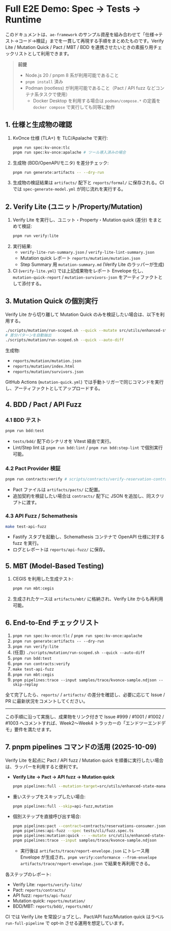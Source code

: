 # Full E2E Demo: Spec → Tests → Runtime

このドキュメントは、`ae-framework` のサンプル資産を組み合わせて「仕様→テスト→コード→検証」までを一貫して再現する手順をまとめたものです。Verify Lite / Mutation Quick / Pact / MBT / BDD を連携させたいときの素振り用チェックリストとして利用できます。

> **前提**
> - Node.js 20 / pnpm 8 系が利用可能であること
> - `pnpm install` 済み
> - Podman (rootless) が利用可能であること（Pact / API fuzz などコンテナ系タスクで使用）
>   - Docker Desktop を利用する場合は `podman/compose.*` の定義を `docker compose` で実行しても同等に動作

## 1. 仕様と生成物の確認

1. KvOnce 仕様 (TLA+) を TLC/Apalache で実行:
   ```bash
   pnpm run spec:kv-once:tlc
   pnpm run spec:kv-once:apalache # ツール導入済みの場合
   ```
2. 生成物 (BDD/OpenAPI/モニタ) を差分チェック:
   ```bash
   pnpm run generate:artifacts -- --dry-run
   ```
3. 生成物の検証結果は `artifacts/` 配下と `reports/formal/` に保存される。CI では `spec-generate-model.yml` が同じ流れを実行する。

## 2. Verify Lite (ユニット/Property/Mutation)

1. Verify Lite を実行し、ユニット・Property・Mutation quick (差分) をまとめて検証:
   ```bash
   pnpm run verify:lite
   ```
2. 実行結果:
   - `verify-lite-run-summary.json` / `verify-lite-lint-summary.json`
   - Mutation quick レポート `reports/mutation/mutation.json`
   - Step Summary 用 `mutation-summary.md` (Verify Lite のラッパーが生成)
3. CI (`verify-lite.yml`) では上記成果物をレポート Envelope 化し、`mutation-quick-report` / `mutation-survivors-json` をアーティファクトとして添付する。

## 3. Mutation Quick の個別実行

Verify Lite から切り離して Mutation Quick のみを検証したい場合は、以下を利用する。

```bash
./scripts/mutation/run-scoped.sh --quick --mutate src/utils/enhanced-state-manager.ts
# 差分パターンを自動抽出
./scripts/mutation/run-scoped.sh --quick --auto-diff
```

生成物:
- `reports/mutation/mutation.json`
- `reports/mutation/index.html`
- `reports/mutation/survivors.json`

GitHub Actions (`mutation-quick.yml`) では手動トリガーで同じコマンドを実行し、アーティファクトとしてアップロードする。

## 4. BDD / Pact / API Fuzz

### 4.1 BDD テスト
```bash
pnpm run bdd:test
```
- `tests/bdd/` 配下のシナリオを Vitest 経由で実行。
- Lint/Step lint は `pnpm run bdd:lint` / `pnpm run bdd:step-lint` で個別実行可能。

### 4.2 Pact Provider 検証
```bash
pnpm run contracts:verify # scripts/contracts/verify-reservation-contract.ts
```
- Pact ファイルは `artifacts/pacts/` に配置。
- 追加契約を検証したい場合は `contracts/` 配下に JSON を追加し、同スクリプトに渡す。

### 4.3 API Fuzz / Schemathesis
```bash
make test-api-fuzz
```
- Fastify スタブを起動し、Schemathesis コンテナで OpenAPI 仕様に対する fuzz を実行。
- ログとレポートは `reports/api-fuzz/` に保存。

## 5. MBT (Model-Based Testing)

1. CEGIS を利用した生成テスト:
   ```bash
   pnpm run mbt:cegis
   ```
2. 生成されたケースは `artifacts/mbt/` に格納され、Verify Lite からも再利用可能。

## 6. End-to-End チェックリスト

1. `pnpm run spec:kv-once:tlc` / `pnpm run spec:kv-once:apalache`
2. `pnpm run generate:artifacts -- --dry-run`
3. `pnpm run verify:lite`
4. (任意) `./scripts/mutation/run-scoped.sh --quick --auto-diff`
5. `pnpm run bdd:test`
6. `pnpm run contracts:verify`
7. `make test-api-fuzz`
8. `pnpm run mbt:cegis`
9. `pnpm pipelines:trace --input samples/trace/kvonce-sample.ndjson --skip-replay`

全て完了したら、`reports/` / `artifacts/` の差分を確認し、必要に応じて Issue / PR に最新状況をコメントしてください。

---

この手順に沿って実施し、成果物をリンク付きで Issue #999 / #1001 / #1002 / #1003 へコメントすれば、Week2〜Week4 トラッカーの「エンドツーエンドデモ」要件を満たせます。

## 7. pnpm pipelines コマンドの活用 (2025-10-09)

Verify Lite を起点に Pact / API fuzz / Mutation quick を順番に実行したい場合は、ラッパーを利用すると便利です。

- **Verify Lite → Pact → API fuzz → Mutation quick**
  ```bash
  pnpm pipelines:full --mutation-target=src/utils/enhanced-state-manager.ts
  ```
- 重いステップをスキップしたい場合:
  ```bash
  pnpm pipelines:full --skip=api-fuzz,mutation
  ```
- 個別ステップを直接呼び出す場合:
  ```bash
  pnpm pipelines:pact --contract=contracts/reservations-consumer.json
  pnpm pipelines:api-fuzz --spec tests/cli/fuzz.spec.ts
  pnpm pipelines:mutation:quick -- --mutate src/utils/enhanced-state-manager.ts
  pnpm pipelines:trace --input samples/trace/kvonce-sample.ndjson
  ```
  - 実行後は `artifacts/trace/report-envelope.json` にトレース用 Envelope が生成され、`pnpm verify:conformance --from-envelope artifacts/trace/report-envelope.json` で結果を再利用できる。

各ステップのレポート:
- Verify Lite: `reports/verify-lite/`
- Pact: `reports/contracts/`
- API fuzz: `reports/api-fuzz/`
- Mutation quick: `reports/mutation/`
- BDD/MBT: `reports/bdd/`, `reports/mbt/`

CI では Verify Lite を常設ジョブとし、Pact/API fuzz/Mutation quick はラベル `run-full-pipeline` で opt-in させる運用を想定しています。
